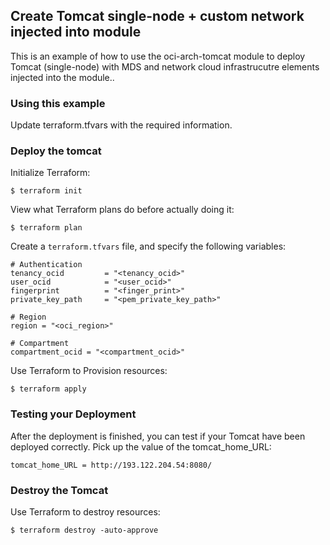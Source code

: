 ## Create Tomcat single-node + custom network injected into module
This is an example of how to use the oci-arch-tomcat module to deploy Tomcat (single-node) with MDS and network cloud infrastrucutre elements injected into the module..
  
### Using this example
Update terraform.tfvars with the required information.

### Deploy the tomcat
Initialize Terraform:
```
$ terraform init
```
View what Terraform plans do before actually doing it:
```
$ terraform plan
```

Create a `terraform.tfvars` file, and specify the following variables:

```
# Authentication
tenancy_ocid         = "<tenancy_ocid>"
user_ocid            = "<user_ocid>"
fingerprint          = "<finger_print>"
private_key_path     = "<pem_private_key_path>"

# Region
region = "<oci_region>"

# Compartment
compartment_ocid = "<compartment_ocid>"
```

Use Terraform to Provision resources:
```
$ terraform apply
```

### Testing your Deployment
After the deployment is finished, you can test if your Tomcat have been deployed correctly. Pick up the value of the tomcat_home_URL:

```
tomcat_home_URL = http://193.122.204.54:8080/
```

### Destroy the Tomcat 

Use Terraform to destroy resources:
```
$ terraform destroy -auto-approve
```
